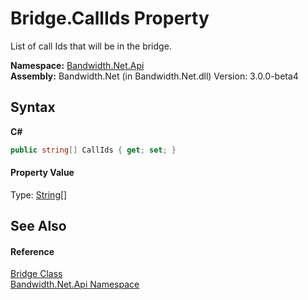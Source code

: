 ﻿# Bridge.CallIds Property 
 

List of call Ids that will be in the bridge.

**Namespace:**&nbsp;<a href ="N_Bandwidth_Net_Api.md">Bandwidth.Net.Api</a><br />**Assembly:**&nbsp;Bandwidth.Net (in Bandwidth.Net.dll) Version: 3.0.0-beta4

## Syntax

**C#**<br />
``` C#
public string[] CallIds { get; set; }
```


#### Property Value
Type: <a href="http://msdn2.microsoft.com/en-us/library/s1wwdcbf" target="_blank">String</a>[]

## See Also


#### Reference
<a href ="T_Bandwidth_Net_Api_Bridge.md">Bridge Class</a><br /><a href ="N_Bandwidth_Net_Api.md">Bandwidth.Net.Api Namespace</a><br />